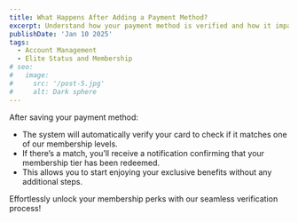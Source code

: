 ```yaml
---
title: What Happens After Adding a Payment Method?
excerpt: Understand how your payment method is verified and how it impacts your membership tier.
publishDate: 'Jan 10 2025'
tags:
  - Account Management
  - Elite Status and Membership
# seo:
#   image:
#     src: '/post-5.jpg'
#     alt: Dark sphere
---
```


After saving your payment method:

- The system will automatically verify your card to check if it matches one of our membership levels.
- If there’s a match, you’ll receive a notification confirming that your membership tier has been redeemed.
- This allows you to start enjoying your exclusive benefits without any additional steps.

Effortlessly unlock your membership perks with our seamless verification process!
